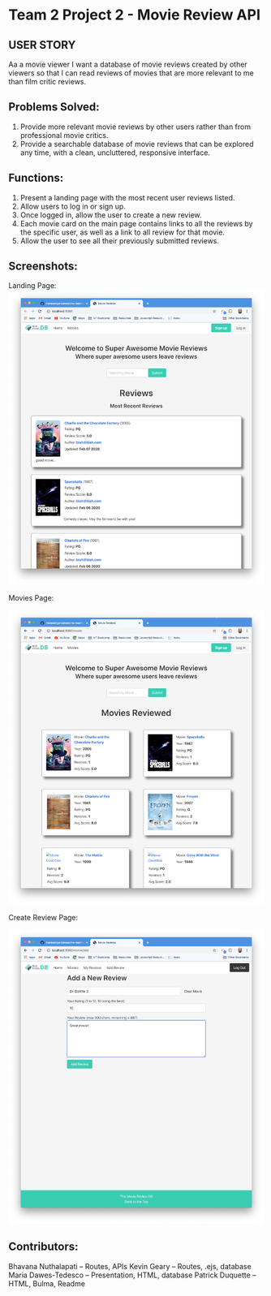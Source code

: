 # Team 2 Project 2 - Movie Review API

## USER STORY

Aa a movie viewer I want a database of movie reviews created by other viewers so that I can read reviews of movies that are more relevant to me than film critic reviews.


## Problems Solved:
1. Provide more relevant movie reviews by other users rather than from professional movie critics.
2. Provide a searchable database of movie reviews that can be explored any time, with a clean, uncluttered, responsive interface. 

## Functions:
1. Present a landing page with the most recent user reviews listed. 
2. Allow users to log in or sign up. 
3. Once logged in, allow the user to create a new review. 
4. Each movie card on the main page contains links to all the reviews by the specific user, as well as a link to all review for that movie. 
5. Allow the user to see all their previously submitted reviews.  

## Screenshots:
Landing Page:
![Image description](/public/img/landingPageScreenShot.png)

Movies Page:

![Image description](/public/img/moviesPageScreenShot.png)

Create Review Page:

![Image description](/public/img/createReviewScreenShot.png)

## Contributors:
Bhavana Nuthalapati – Routes, APIs
Kevin Geary – Routes, .ejs, database
Maria Dawes-Tedesco –  Presentation, HTML, database
Patrick Duquette –  HTML, Bulma, Readme
